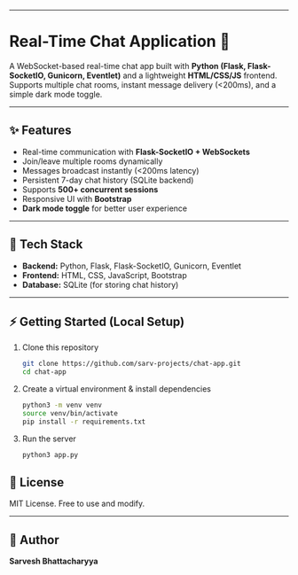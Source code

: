

---

# Real-Time Chat Application 💬

A WebSocket-based real-time chat app built with **Python (Flask, Flask-SocketIO, Gunicorn, Eventlet)** and a lightweight **HTML/CSS/JS** frontend.
Supports multiple chat rooms, instant message delivery (<200ms), and a simple dark mode toggle.

---

## ✨ Features

* Real-time communication with **Flask-SocketIO + WebSockets**
* Join/leave multiple rooms dynamically
* Messages broadcast instantly (<200ms latency)
* Persistent 7-day chat history (SQLite backend)
* Supports **500+ concurrent sessions**
* Responsive UI with **Bootstrap**
* **Dark mode toggle** for better user experience

---

## 🚀 Tech Stack

* **Backend:** Python, Flask, Flask-SocketIO, Gunicorn, Eventlet
* **Frontend:** HTML, CSS, JavaScript, Bootstrap
* **Database:** SQLite (for storing chat history)


---

## ⚡ Getting Started (Local Setup)

1. Clone this repository

   ```bash
   git clone https://github.com/sarv-projects/chat-app.git
   cd chat-app
   ```

2. Create a virtual environment & install dependencies

   ```bash
   python3 -m venv venv
   source venv/bin/activate
   pip install -r requirements.txt
   ```

3. Run the server

   ```bash
   python3 app.py
   ```



## 📜 License

MIT License. Free to use and modify.

---

## 👤 Author

**Sarvesh Bhattacharyya**


